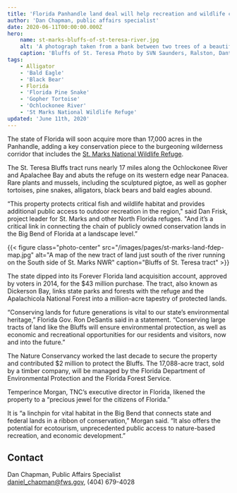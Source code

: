 ```yaml
---
title: 'Florida Panhandle land deal will help recreation and wildlife conservation'
author: 'Dan Chapman, public affairs specialist'
date: 2020-06-11T00:00:00.000Z
hero:
    name: st-marks-bluffs-of-st-teresa-river.jpg
    alt: 'A photograph taken from a bank between two trees of a beautiful marsh with golden vegetation'
    caption: 'Bluffs of St. Teresa Photo by SVN Saunders, Ralston, Dantzler Real Estate.'
tags:
    - Alligator
    - 'Bald Eagle'
    - 'Black Bear'
    - Florida
    - 'Florida Pine Snake'
    - 'Gopher Tortoise'
    - 'Ochlockonee River'
    - 'St Marks National Wildlife Refuge'
updated: 'June 11th, 2020'
---
```


The state of Florida will soon acquire more than 17,000 acres in the Panhandle, adding a key conservation piece to the burgeoning wilderness corridor that includes the [St. Marks National Wildlife Refuge](https://www.fws.gov/refuge/st_marks/).

The St. Teresa Bluffs tract runs nearly 17 miles along the Ochlockonee River and Apalachee Bay and abuts the refuge on its western edge near Panacea. Rare plants and mussels, including the sculptured pigtoe, as well as gopher tortoises, pine snakes, alligators, black bears and bald eagles abound.

“This property protects critical fish and wildlife habitat and provides additional public access to outdoor recreation in the region," said Dan Frisk, project leader for St. Marks and other North Florida refuges. "And it’s a critical link in connecting the chain of publicly owned conservation lands in the Big Bend of Florida at a landscape level.”

{{< figure class="photo-center" src="/images/pages/st-marks-land-fdep-map.jpg" alt="A map of the new tract of land just south of the river running on the South side of St. Marks NWR" caption="Bluffs of  St. Teresa tract" >}}

The state dipped into its Forever Florida land acquisition account, approved by voters in 2014, for the $43 million purchase. The tract, also known as Dickerson Bay, links state parks and forests with the refuge and the Apalachicola National Forest into a million-acre tapestry of protected lands.

“Conserving lands for future generations is vital to our state’s environmental heritage,” Florida Gov. Ron DeSantis said in a statement. “Conserving large tracts of land like the Bluffs will ensure environmental protection, as well as economic and recreational opportunities for our residents and visitors, now and into the future.”

The Nature Conservancy worked the last decade to secure the property and contributed $2 million to protect the Bluffs. The 17,088-acre tract, sold by a timber company, will be managed by the Florida Department of Environmental Protection and the Florida Forest Service.

Temperince Morgan, TNC’s executive director in Florida, likened the property to a “precious jewel for the citizens of Florida.”

It is “a linchpin for vital habitat in the Big Bend that connects state and federal lands in a ribbon of conservation,” Morgan said. “It also offers the potential for ecotourism, unprecedented public access to nature-based recreation, and economic development.”

## Contact

Dan Chapman, Public Affairs Specialist  
[daniel_chapman@fws.gov](mailto:daniel_chapman@fws.gov), (404) 679-4028